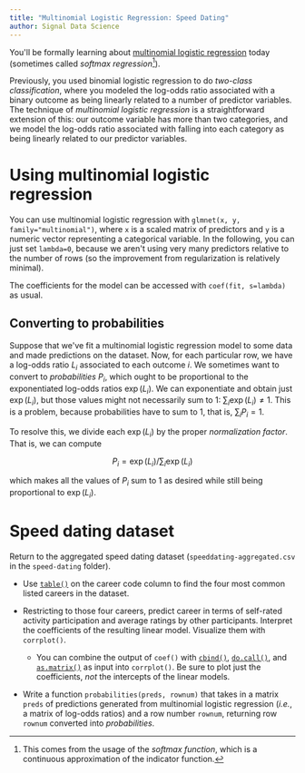 ```yaml
---
title: "Multinomial Logistic Regression: Speed Dating"
author: Signal Data Science
---
```


You'll be formally learning about [multinomial logistic regression](https://en.wikipedia.org/wiki/Multinomial_logistic_regression#As_a_log-linear_model) today (sometimes called *softmax regression*[^softmax]).

[^softmax]: This comes from the usage of the *softmax function*, which is a continuous approximation of the indicator function.

Previously, you used binomial logistic regression to do *two-class classification*, where you modeled the log-odds ratio associated with a binary outcome as being linearly related to a number of predictor variables. The technique of *multinomial logistic regression* is a straightforward extension of this: our outcome variable has more than two categories, and we model the log-odds ratio associated with falling into each category as being linearly related to our predictor variables.

Using multinomial logistic regression
=====================================

You can use multinomial logistic regression with `glmnet(x, y, family="multinomial")`, where `x` is a scaled matrix of predictors and `y` is a numeric vector representing a categorical variable. In the following, you can just set `lambda=0`, because we aren't using very many predictors relative to the number of rows (so the improvement from regularization is relatively minimal).

The coefficients for the model can be accessed with `coef(fit, s=lambda)` as usual.

Converting to probabilities
---------------------------

Suppose that we've fit a multinomial logistic regression model to some data and made predictions on the dataset. Now, for each particular row, we have a log-odds ratio $L_i$ associated to each outcome $i$. We sometimes want to convert to *probabilities* $P_i$, which ought to be proportional to the exponentiated log-odds ratios $\exp(L_i)$. We can exponentiate and obtain just $\exp(L_i)$, but those values might not necessarily sum to 1: $\sum_i \exp(L_i) \ne 1$. This is a problem, because probabilities have to sum to 1, that is, $\sum_i P_i = 1$.

To resolve this, we divide each $\exp(L_i)$ by the proper *normalization factor*. That is, we can compute

$$P_i = \exp(L_i) / \sum_i \exp(L_i)$$

which makes all the values of $P_i$ sum to 1 as desired while still being proportional to $\exp(L_i)$.

Speed dating dataset
====================

Return to the aggregated speed dating dataset (`speeddating-aggregated.csv` in the `speed-dating` folder).

* Use [`table()`](https://stat.ethz.ch/R-manual/R-devel/library/base/html/table.html) on the career code column to find the four most common listed careers in the dataset.

* Restricting to those four careers, predict career in terms of self-rated activity participation and average ratings by other participants. Interpret the coefficients of the resulting linear model. Visualize them with `corrplot()`.

	* You can combine the output of `coef()` with [`cbind()`](https://stat.ethz.ch/R-manual/R-devel/library/base/html/cbind.html), [`do.call()`](https://stat.ethz.ch/R-manual/R-devel/library/base/html/do.call.html), and [`as.matrix()`](https://stat.ethz.ch/R-manual/R-devel/library/base/html/matrix.html) as input into `corrplot()`. Be sure to plot just the coefficients, *not* the intercepts of the linear models.

* Write a function `probabilities(preds, rownum)` that takes in a matrix `preds` of predictions generated from multinomial logistic regression (*i.e.*, a matrix of log-odds ratios) and a row number `rownum`, returning row `rownum` converted into *probabilities*.
